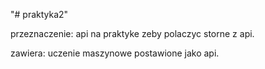 "# praktyka2" 

przeznaczenie: api na praktyke zeby polaczyc storne z api.

zawiera: uczenie maszynowe postawione jako api.